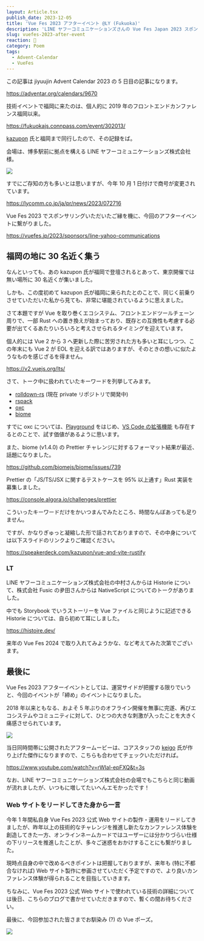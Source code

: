 ```yaml
---
layout: Article.tsx
publish_date: 2023-12-05
title: 'Vue Fes 2023 アフターイベント @LY (Fukuoka)'
description: 'LINE ヤフーコミュニケーションズさんの Vue Fes Japan 2023 スポンサリングに伴うアフターイベント開催にあたって、kazupon 氏と同行させていただきましたので、その記録をば。'
slug: vuefes-2023-after-event
reaction: 🤨
category: Poem
tags:
  - Advent-Calendar
  - VueFes
---
```


この記事は jiyuujin Advent Calendar 2023 の 5 日目の記事になります。

https://adventar.org/calendars/9670

技術イベントで福岡に来たのは、個人的に 2019 年のフロントエンドカンファレンス福岡以来。

https://fukuokajs.connpass.com/event/302013/

[kazupon](https://twitter.com/kazu_pon) 氏と福岡まで同行したので、その記録をば。

会場は、博多駅前に拠点を構える LINE ヤフーコミュニケーションズ株式会社様。

![](https://i.imgur.com/ZRC5kSA.jpg)

すでにご存知の方も多いとは思いますが、今年 10 月 1 日付けで商号が変更されています。

https://lycomm.co.jp/ja/pr/news/2023/072716

Vue Fes 2023 でスポンサリングいただいたご縁を機に、今回のアフターイベントに繋がりました。

https://vuefes.jp/2023/sponsors/line-yahoo-communications

## 福岡の地に 30 名近く集う

なんといっても、あの kazupon 氏が福岡で登壇されるとあって、東京開催では無い場所に 30 名近くが集いました。

しかも、この度初めて kazupon 氏が福岡に来られたとのことで、同じく前乗りさせていただいた私から見ても、非常に堪能されているように思えました。

さて本題ですが Vue を取り巻くエコシステム、フロントエンドツールチェーン周りで、一部 Rust への置き換えが始まっており、既存との互換性も考慮する必要が出てくるあたりいろいろと考えさせられるタイミングを迎えています。

個人的には Vue 2 から 3 へ更新した際に苦労された方も多いと耳にしつつ、この年末にも Vue 2 が EOL を迎える訳ではありますが、そのときの想いに似たようなものを感じざるを得ません。

https://v2.vuejs.org/lts/

さて、トーク中に扱われていたキーワードを列挙してみます。

- [rolldown-rs](https://github.com/rolldown-rs) (現在 private リポジトリで開発中)
- [rspack](https://github.com/web-infra-dev/rspack)
- [oxc](https://github.com/oxc-project/oxc)
- [biome](https://github.com/biomejs/biome)

すでに oxc については、[Playground](https://web-infra-dev.github.io/oxc/playground/?code=3YCAAIDigYCAgICAgIC0G8rnONK88yBy9gF2iiieayjKrgMZxIq8mEeJXIshFBO8zDODxzozyHKiRmdtKDlDz0HUZFkWB4B5wVzdkq%2BhvCdGU5OGn9PJKUj5tg6elK%2Fm8pTzAOv1iGD8WKMC7xIUU4xP3NM1DnHfz6P28P%2BJIhsB7RfO8L94faI%2BtOkb3vuFivobKq3tPfG2pJbAqyvRcRWZSvQEPqAEsT13hmbuZNFE8fu5ccv52vz4MjzzV6extOFeq8JN4MsEWiICWI%2Fu71ITxNBMKbFtFGsMGoNm26S7mp%2BjpHb3R5hoz95vCfe5ka1xhWBmVuB1fn9%2FZ93pFw%3D%3D) をはじめ、[VS Code の拡張機能](https://marketplace.visualstudio.com/items?itemName=oxc.oxc-vscode) も存在するとのことで、試す価値があるように思います。

また、biome (v1.4.0) の Prettier チャレンジに対するフォーマット結果が最近、話題になりました。

https://github.com/biomejs/biome/issues/739

Prettier の「JS/TS/JSX に関するテストケースを 95% 以上通す」Rust 実装を募集しました。

https://console.algora.io/challenges/prettier

こういったキーワードだけをかいつまんでみたところ、時間なんぼあっても足りません。

ですが、かなりぎゅっと凝縮した形で話されておりますので、その中身については以下スライドのリンクよりご確認ください。

https://speakerdeck.com/kazupon/vue-and-vite-rustify

### LT

LINE ヤフーコミュニケーションズ株式会社の中村さんからは Historie について、株式会社 Fusic の夛田さんからは NativeScript についてのトークがありました。

中でも Storybook でいうストーリーを Vue ファイルと同じように記述できる Historie については、自ら初めて耳にしました。

https://histoire.dev/

来年の Vue Fes 2024 で取り入れてみようかな、など考えてみた次第でございます。

## 最後に

Vue Fes 2023 アフターイベントとしては、運営サイドが把握する限りでいうと、今回のイベントが「締め」のイベントになりました。

2018 年以来ともなる、およそ 5 年ぶりのオフライン開催を無事に完遂、再びエコシステムやコミュニティに対して、ひとつの大きな刺激が入ったことを大きく痛感させられています。

![](https://i.imgur.com/X6WFHOq.jpg)

当日同時間帯に公開されたアフタームービーは、コアスタッフの [keigo](https://twitter.com/kspace_trk) 氏が作り上げた傑作になりますので、こちらも合わせてチェックいただければ。

https://www.youtube.com/watch?v=rWIal-epFXQ&t=3s

なお、LINE ヤフーコミュニケーションズ株式会社の会場でもこちらと同じ動画が流れましたが、いつもに増してたいへんエモかったです！

### Web サイトをリードしてきた身から一言

今年 1 年間私自身 Vue Fes 2023 公式 Web サイトの製作・運用をリードしてきましたが、昨年以上の技術的なチャレンジを推進し新たなカンファレンス体験を創造してきた一方、オンラインネームカードではユーザーには分かりづらい仕様の下リリースを推進したことが、多々ご迷惑をおかけすることにも繋がりました。

現時点自身の中で改めるべきポイントは把握しておりますが、来年も (特に不都合なければ) Web サイト製作に参画させていただく予定ですので、より良いカンファレンス体験が得られることを目指していきます。

ちなみに、Vue Fes 2023 公式 Web サイトで使われている技術の詳細については後日、こちらのブログで書かせていただきますので、暫くの間お待ちください。

最後に、今回参加された皆さまでお馴染み (?) の Vue ポーズ。

![](https://i.imgur.com/21RBrtR.jpg)
